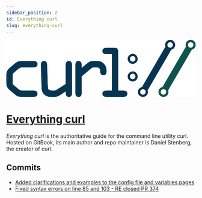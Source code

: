 ```yaml
---
sidebar_position: 2
id: Everything curl
slug: everything-curl
---
```


![](../../static/img/curl_banner.svg)

# <a href="https://everything.curl.dev/" target="_blank">Everything curl</a>

_Everything curl_ is the authoritative guide for the command line utility curl. Hosted on GitBook, its main author and repo maintainer is Daniel Stenberg, the creator of curl.

## Commits

<ul>
    <li><a href="https://github.com/bagder/everything-curl/pull/374" target="_blank">Added clarifications and examples to the config file and variables pages</a></li>
    <li><a href="https://github.com/bagder/everything-curl/pull/376" target="_blank">Fixed syntax errors on line 85 and 103 - RE closed PR 374</a></li>
</ul>
